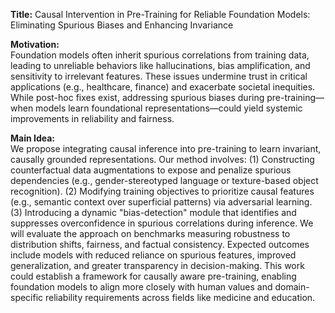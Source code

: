 **Title:** Causal Intervention in Pre-Training for Reliable Foundation Models: Eliminating Spurious Biases and Enhancing Invariance  

**Motivation:**  
Foundation models often inherit spurious correlations from training data, leading to unreliable behaviors like hallucinations, bias amplification, and sensitivity to irrelevant features. These issues undermine trust in critical applications (e.g., healthcare, finance) and exacerbate societal inequities. While post-hoc fixes exist, addressing spurious biases during pre-training—when models learn foundational representations—could yield systemic improvements in reliability and fairness.  

**Main Idea:**  
We propose integrating causal inference into pre-training to learn invariant, causally grounded representations. Our method involves: (1) Constructing counterfactual data augmentations to expose and penalize spurious dependencies (e.g., gender-stereotyped language or texture-based object recognition). (2) Modifying training objectives to prioritize causal features (e.g., semantic context over superficial patterns) via adversarial learning. (3) Introducing a dynamic "bias-detection" module that identifies and suppresses overconfidence in spurious correlations during inference. We will evaluate the approach on benchmarks measuring robustness to distribution shifts, fairness, and factual consistency. Expected outcomes include models with reduced reliance on spurious features, improved generalization, and greater transparency in decision-making. This work could establish a framework for causally aware pre-training, enabling foundation models to align more closely with human values and domain-specific reliability requirements across fields like medicine and education.